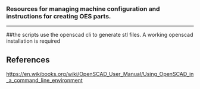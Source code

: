 ### Resources for managing machine configuration and instructions for creating OES parts.

---
##the scripts use the openscad cli to generate stl files.
A working openscad installation is required


References
--
https://en.wikibooks.org/wiki/OpenSCAD_User_Manual/Using_OpenSCAD_in_a_command_line_environment
